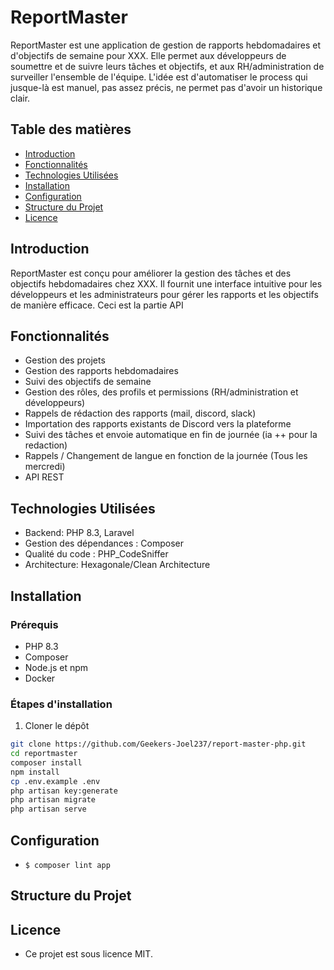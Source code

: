 # ReportMaster

ReportMaster est une application de gestion de rapports hebdomadaires et d'objectifs de semaine pour XXX. 
Elle permet aux développeurs de soumettre et de suivre leurs tâches et objectifs, 
et aux RH/administration de surveiller l'ensemble de l'équipe. L'idée est d'automatiser le process qui jusque-là 
est manuel, pas assez précis, ne permet pas d'avoir un historique clair.

## Table des matières

- [Introduction](#introduction)
- [Fonctionnalités](#fonctionnalités)
- [Technologies Utilisées](#technologies-utilisées)
- [Installation](#installation)
- [Configuration](#configuration)
- [Structure du Projet](#structure-du-projet)
- [Licence](#licence)

## Introduction

ReportMaster est conçu pour améliorer la gestion des tâches et des objectifs hebdomadaires chez XXX. 
Il fournit une interface intuitive pour les développeurs et les administrateurs pour gérer les rapports et 
les objectifs de manière efficace.
Ceci est la partie API 
## Fonctionnalités

- Gestion des projets
- Gestion des rapports hebdomadaires
- Suivi des objectifs de semaine 
- Gestion des rôles, des profils et permissions (RH/administration et développeurs)
- Rappels de rédaction des rapports (mail, discord, slack)
- Importation des rapports existants de Discord vers la plateforme
- Suivi des tâches et envoie automatique en fin de journée (ia ++ pour la redaction)
- Rappels / Changement de langue en fonction de la journée (Tous les mercredi)
- API REST 
## Technologies Utilisées

- Backend: PHP 8.3, Laravel
- Gestion des dépendances : Composer
- Qualité du code : PHP_CodeSniffer
- Architecture: Hexagonale/Clean Architecture

## Installation

### Prérequis

- PHP 8.3
- Composer
- Node.js et npm
- Docker

### Étapes d'installation

1. Cloner le dépôt

```bash
git clone https://github.com/Geekers-Joel237/report-master-php.git
cd reportmaster
composer install
npm install
cp .env.example .env
php artisan key:generate
php artisan migrate
php artisan serve
````

## Configuration
- ``$ composer lint app``

## Structure du Projet

## Licence
- Ce projet est sous licence MIT.
